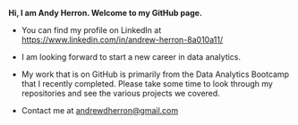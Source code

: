 **Hi, I am Andy Herron.  Welcome to my GitHub page.**
- You can find my profile on LinkedIn at https://www.linkedin.com/in/andrew-herron-8a010a11/
- I am looking forward to start a new career in data analytics.
- My work that is on GitHub is primarily from the Data Analytics Bootcamp that I recently completed. Please take some time to look through my repositories and see the various projects we covered.

- Contact me at andrewdherron@gmail.com

<!---
AndyHerron/AndyHerron is a ✨ special ✨ repository because its `README.md` (this file) appears on your GitHub profile.
You can click the Preview link to take a look at your changes.
--->
